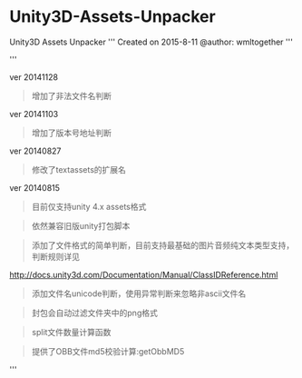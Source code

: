 # Unity3D-Assets-Unpacker
Unity3D Assets Unpacker
''' Created on 2015-8-11 @author: wmltogether '''

'''

ver 20141128

>增加了非法文件名判断

ver 20141103

>增加了版本号地址判断

ver 20140827

>修改了textassets的扩展名

ver 20140815

>目前仅支持unity 4.x assets格式

>依然兼容旧版unity打包脚本

>添加了文件格式的简单判断，目前支持最基础的图片音频纯文本类型支持，判断规则详见

http://docs.unity3d.com/Documentation/Manual/ClassIDReference.html

>添加文件名unicode判断，使用异常判断来忽略非ascii文件名

>封包会自动过滤文件夹中的png格式

>split文件数量计算函数

>提供了OBB文件md5校验计算:getObbMD5



'''
